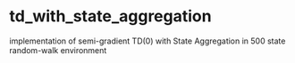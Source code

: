 # td_with_state_aggregation
implementation of semi-gradient TD(0) with State Aggregation in 500 state random-walk environment
